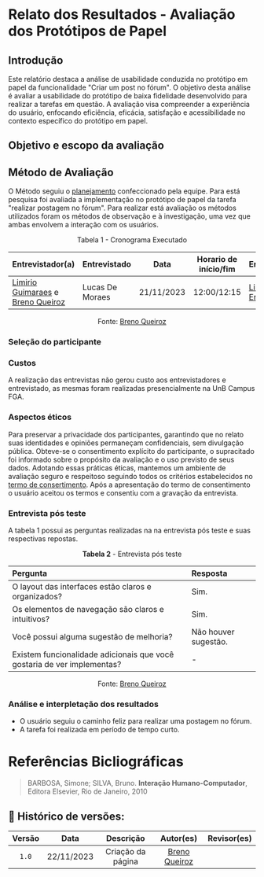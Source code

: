 # Relato dos Resultados - Avaliação dos Protótipos de Papel

## Introdução

Este relatório destaca a análise de usabilidade conduzida no protótipo em papel da funcionalidade
"Criar um post no fórum".
O objetivo desta análise é avaliar a usabilidade do protótipo de baixa fidelidade desenvolvido para
realizar a tarefas em questão. A avaliação visa compreender a experiência do usuário, enfocando eficiência,
eficácia, satisfação e acessibilidade no contexto específico do protótipo em papel.

## Objetivo e escopo da avaliação



## Método de Avaliação

O Método seguiu o [planejamento](./planejamento/) confeccionado pela equipe. Para está pesquisa foi avaliada
a implementação no protótipo de papel da tarefa "realizar postagem no fórum". Para realizar está
avaliação os métodos utilizados foram os métodos de observação e à investigação, uma vez que ambas envolvem
a interação com os usuários.

<center>

Tabela 1 - Cronograma Executado

| **Entrevistador(a)** | **Entrevistado** | **Data** | **Horario de início/fim** | **Entrevista** |
| -------------------- | ---------------- | -------- | ------------------------- | -------------- |
| [Limirio Guimaraes](https://github.com/LimirioGuimaraes) e [Breno Queiroz](https://github.com/brenob6) | Lucas De Moraes | 21/11/2023 | 12:00/12:15 | [Link para Entrevista](youtube) |

Fonte: [Breno Queiroz](https://github.com/brenob6)

</center>

### Seleção do participante

### Custos

A realização das entrevistas não gerou custo aos entrevistadores e entrevistado, as mesmas
foram realizadas presencialmente na UnB Campus FGA.

### Aspectos éticos

Para preservar a privacidade dos participantes, garantindo que no relato suas identidades e opiniões
permaneçam confidenciais, sem divulgação pública. Obteve-se o consentimento explícito do participante,
o supracitado foi informado
sobre o propósito da avaliação e o uso previsto de seus dados. Adotando essas práticas éticas,
mantemos um ambiente de avaliação seguro e respeitoso seguindo todos os critérios estabelecidos
no [termo de consertimento](../elicitacao/priorizacao/termoConsertimento.pdf).
Após a apresentação do termo de consentimento o usuário aceitou os termos e consentiu com a gravação
da entrevista.

### Entrevista pós teste

A tabela 1 possui as perguntas realizadas na na entrevista pós teste e suas respectivas
repostas.

<center>

**Tabela 2** - Entrevista pós teste

|Pergunta | Resposta |
|:------- | :------- |
|O layout das interfaces estão claros e organizados?                    |Sim.|
|Os elementos de navegação são claros e intuitivos?                     |Sim.|
|Você possui alguma sugestão de melhoria?                               |Não houver sugestão.|
|Existem funcionalidade adicionais que você gostaria de ver implementas?| - |

Fonte: [Breno Queiroz](https://github.com/brenob6)

</center>

### Análise e interpletação dos resultados

- O usuário seguiu o caminho feliz para realizar uma postagem no fórum.
- A tarefa foi realizada em período de tempo curto.

# Referências Bicliográficas

> BARBOSA, Simone; SILVA, Bruno. **Interação Humano-Computador**, Editora Elsevier, Rio de Janeiro, 2010

## 📑 Histórico de versões:

|Versão|  Data    |  Descrição |Autor(es)              | Revisor(es) |            
|:----:|:-------: | :-------------: | :-------------------: | :---------: |
|`1.0` |22/11/2023| Criação da página | [Breno Queiroz](https://github.com/brenob6) | [](https://github.com/)
